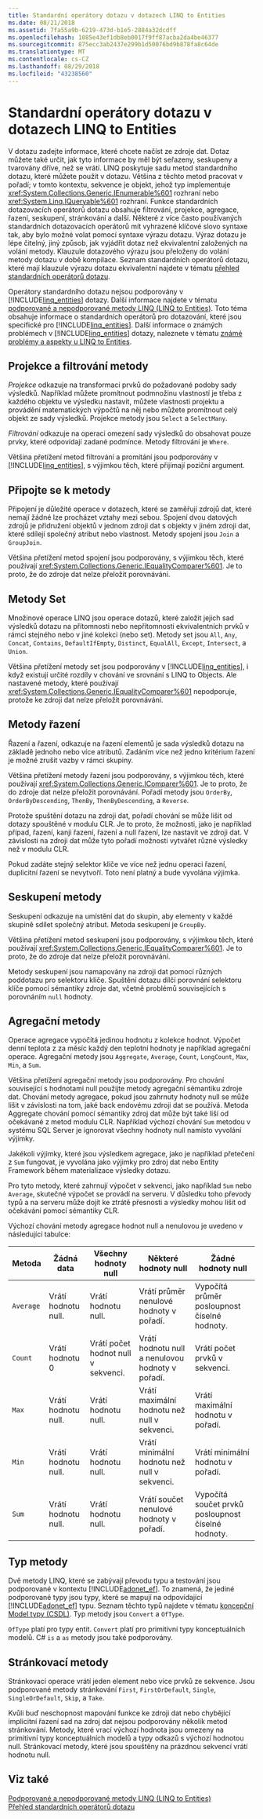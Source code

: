 ```yaml
---
title: Standardní operátory dotazu v dotazech LINQ to Entities
ms.date: 08/21/2018
ms.assetid: 7fa55a9b-6219-473d-b1e5-2884a32dcdff
ms.openlocfilehash: 1085e43ef1db8eb0017f9ff87acba2da4be46377
ms.sourcegitcommit: 875ecc3ab2437e299b1d50076bd9b878fa8c64de
ms.translationtype: MT
ms.contentlocale: cs-CZ
ms.lasthandoff: 08/29/2018
ms.locfileid: "43238560"
---
```

# <a name="standard-query-operators-in-linq-to-entities-queries"></a>Standardní operátory dotazu v dotazech LINQ to Entities
V dotazu zadejte informace, které chcete načíst ze zdroje dat. Dotaz můžete také určit, jak tyto informace by měl být seřazeny, seskupeny a tvarovány dříve, než se vrátí. LINQ poskytuje sadu metod standardního dotazu, které můžete použít v dotazu. Většina z těchto metod pracovat v pořadí; v tomto kontextu, sekvence je objekt, jehož typ implementuje <xref:System.Collections.Generic.IEnumerable%601> rozhraní nebo <xref:System.Linq.IQueryable%601> rozhraní. Funkce standardních dotazovacích operátorů dotazu obsahuje filtrování, projekce, agregace, řazení, seskupení, stránkování a další. Některé z více často používaných standardních dotazovacích operátorů mít vyhrazené klíčové slovo syntaxe tak, aby bylo možné volat pomocí syntaxe výrazu dotazu. Výraz dotazu je lépe čitelný, jiný způsob, jak vyjádřit dotaz než ekvivalentní založených na volání metody. Klauzule dotazového výrazu jsou přeloženy do volání metody dotazu v době kompilace. Seznam standardních operátorů dotazu, které mají klauzule výrazu dotazu ekvivalentní najdete v tématu [přehled standardních operátorů dotazu](http://msdn.microsoft.com/library/24cda21e-8af8-4632-b519-c404a839b9b2).  
  
 Operátory standardního dotazu nejsou podporovány v [!INCLUDE[linq_entities](../../../../../../includes/linq-entities-md.md)] dotazy. Další informace najdete v tématu [podporované a nepodporované metody LINQ (LINQ to Entities)](../../../../../../docs/framework/data/adonet/ef/language-reference/supported-and-unsupported-linq-methods-linq-to-entities.md). Toto téma obsahuje informace o standardních operátorů pro dotazování, které jsou specifické pro [!INCLUDE[linq_entities](../../../../../../includes/linq-entities-md.md)]. Další informace o známých problémech v [!INCLUDE[linq_entities](../../../../../../includes/linq-entities-md.md)] dotazy, naleznete v tématu [známé problémy a aspekty u LINQ to Entities](../../../../../../docs/framework/data/adonet/ef/language-reference/known-issues-and-considerations-in-linq-to-entities.md).  
  
## <a name="projection-and-filtering-methods"></a>Projekce a filtrování metody  
 *Projekce* odkazuje na transformaci prvků do požadované podoby sady výsledků. Například můžete promítnout podmnožinu vlastností je třeba z každého objektu ve výsledku nastavit, můžete vlastnosti projektu a provádění matematických výpočtů na něj nebo můžete promítnout celý objekt ze sady výsledků. Projekce metody jsou `Select` a `SelectMany`.  
  
 *Filtrování* odkazuje na operaci omezení sady výsledků do obsahovat pouze prvky, které odpovídají zadané podmínce. Metody filtrování je `Where`.  
  
 Většina přetížení metod filtrování a promítání jsou podporovány v [!INCLUDE[linq_entities](../../../../../../includes/linq-entities-md.md)], s výjimkou těch, které přijímají poziční argument.  
  
## <a name="join-methods"></a>Připojte se k metody  
 Připojení je důležité operace v dotazech, které se zaměřují zdrojů dat, které nemají žádné lze procházet vztahy mezi sebou. Spojení dvou datových zdrojů je přidružení objektů v jednom zdroji dat s objekty v jiném zdroji dat, které sdílejí společný atribut nebo vlastnost. Metody spojení jsou `Join` a `GroupJoin`.  
  
 Většina přetížení metod spojení jsou podporovány, s výjimkou těch, které používají <xref:System.Collections.Generic.IEqualityComparer%601>. Je to proto, že do zdroje dat nelze přeložit porovnávání.  
  
## <a name="set-methods"></a>Metody Set  
 Množinové operace LINQ jsou operace dotazů, které založit jejich sad výsledků dotazu na přítomnosti nebo nepřítomnosti ekvivalentních prvků v rámci stejného nebo v jiné kolekci (nebo set). Metody set jsou `All`, `Any`, `Concat`, `Contains`, `DefaultIfEmpty`, `Distinct`, `EqualAll`, `Except`, `Intersect`, a `Union`.  
  
 Většina přetížení metody set jsou podporovány v [!INCLUDE[linq_entities](../../../../../../includes/linq-entities-md.md)], i když existují určité rozdíly v chování ve srovnání s LINQ to Objects. Ale nastavené metody, které používají <xref:System.Collections.Generic.IEqualityComparer%601> nepodporuje, protože ke zdroji dat nelze přeložit porovnávání.  
  
## <a name="ordering-methods"></a>Metody řazení  
 Řazení a řazení, odkazuje na řazení elementů je sada výsledků dotazu na základě jednoho nebo více atributů. Zadáním více než jedno kritérium řazení je možné zrušit vazby v rámci skupiny.  
  
 Většina přetížení metody řazení jsou podporovány, s výjimkou těch, které používají <xref:System.Collections.Generic.IComparer%601>. Je to proto, že do zdroje dat nelze přeložit porovnávání. Pořadí metody jsou `OrderBy`, `OrderByDescending`, `ThenBy`, `ThenByDescending`, a `Reverse`.  
  
 Protože spuštění dotazu na zdroji dat, pořadí chování se může lišit od dotazy spouštěné v modulu CLR. Je to proto, že možnosti, jako je například případ, řazení, kanji řazení, řazení a null řazení, lze nastavit ve zdroji dat. V závislosti na zdroji dat může tyto pořadí možnosti vytvářet různé výsledky než v modulu CLR.  
  
 Pokud zadáte stejný selektor klíče ve více než jednu operaci řazení, duplicitní řazení se nevytvoří. Toto není platný a bude vyvolána výjimka.  
  
## <a name="grouping-methods"></a>Seskupení metody  
 Seskupení odkazuje na umístění dat do skupin, aby elementy v každé skupině sdílet společný atribut. Metoda seskupení je `GroupBy`.  
  
 Většina přetížení metod seskupení jsou podporovány, s výjimkou těch, které používají <xref:System.Collections.Generic.IEqualityComparer%601>. Je to proto, že do zdroje dat nelze přeložit porovnávání.  
  
 Metody seskupení jsou namapovány na zdroji dat pomocí různých poddotazu pro selektoru klíče. Spuštění dotazu dílčí porovnání selektoru klíče pomocí sémantiky zdroje dat, včetně problémů souvisejících s porovnáním `null` hodnoty.  
  
## <a name="aggregate-methods"></a>Agregační metody  
 Operace agregace vypočítá jedinou hodnotu z kolekce hodnot. Výpočet denní teplota z za měsíc každý den teplotní hodnoty je například agregační operace. Agregační metody jsou `Aggregate`, `Average`, `Count`, `LongCount`, `Max`, `Min`, a `Sum`.  
  
 Většina přetížení agregační metody jsou podporovány. Pro chování související s hodnotami null použijte metody agregační sémantiku zdroje dat. Chování metody agregace, pokud jsou zahrnuty hodnoty null se může lišit v závislosti na tom, jaké back endovému zdroji dat se používá. Metoda Aggregate chování pomocí sémantiky zdroj dat může být také liší od očekávané z metod modulu CLR. Například výchozí chování `Sum` metodou v systému SQL Server je ignorovat všechny hodnoty null namísto vyvolání výjimky.  
  
 Jakékoli výjimky, které jsou výsledkem agregace, jako je například přetečení z `Sum` fungovat, je vyvolána jako výjimky pro zdroj dat nebo Entity Framework během materializace výsledky dotazu.  
  
 Pro tyto metody, které zahrnují výpočet v sekvenci, jako například `Sum` nebo `Average`, skutečné výpočet se provádí na serveru. V důsledku toho převody typů a na serveru může dojít ke ztrátě přesnosti a výsledky mohou lišit od očekávání pomocí sémantiky CLR.  
  
 Výchozí chování metody agregace hodnot null a nenulovou je uvedeno v následující tabulce:  
  
|Metoda|Žádná data|Všechny hodnoty null|Některé hodnoty null|Žádné hodnoty null|  
|------------|-------------|---------------------|----------------------|--------------------|  
|`Average`|Vrátí hodnotu null.|Vrátí hodnotu null.|Vrátí průměr nenulové hodnoty v pořadí.|Vypočítá průměr posloupnost číselné hodnoty.|  
|`Count`|Vrátí hodnotu 0|Vrátí počet hodnot null v sekvenci.|Vrátí hodnotu null a nenulovou hodnoty v pořadí.|Vrátí počet prvků v sekvenci.|  
|`Max`|Vrátí hodnotu null.|Vrátí hodnotu null.|Vrátí maximální hodnotu než null v sekvenci.|Vrátí maximální hodnotu v pořadí.|  
|`Min`|Vrátí hodnotu null.|Vrátí hodnotu null.|Vrátí minimální hodnotu než null v sekvenci.|Vrátí minimální hodnotu v pořadí.|  
|`Sum`|Vrátí hodnotu null.|Vrátí hodnotu null.|Vrátí součet nenulové hodnoty v pořadí.|Vypočítá součet prvků posloupnost číselné hodnoty.|  
  
## <a name="type-methods"></a>Typ metody  
 Dvě metody LINQ, které se zabývají převodu typu a testování jsou podporované v kontextu [!INCLUDE[adonet_ef](../../../../../../includes/adonet-ef-md.md)]. To znamená, že jediné podporované typy jsou typy, které se mapují na odpovídající [!INCLUDE[adonet_ef](../../../../../../includes/adonet-ef-md.md)] typu. Seznam těchto typů najdete v tématu [koncepční Model typy (CSDL)](http://msdn.microsoft.com/library/987b995f-e429-4569-9559-b4146744def4). Typ metody jsou `Convert` a `OfType`.  
  
 `OfType` platí pro typy entit. `Convert` platí pro primitivní typy konceptuálních modelů.  C# `is` a `as` metody jsou také podporovány.  
  
## <a name="paging-methods"></a>Stránkovací metody  
 Stránkovací operace vrátí jeden element nebo více prvků ze sekvence. Jsou podporované metody stránkování `First`, `FirstOrDefault`, `Single`, `SingleOrDefault`, `Skip`, a `Take`.  
  
 Kvůli buď neschopnost mapování funkce ke zdroji dat nebo chybějící implicitní řazení sad na zdroj dat nejsou podporovány několik metod stránkování. Metody, které vrací výchozí hodnota jsou omezeny na primitivní typy konceptuálních modelů a typy odkazů s výchozí hodnotou null. Stránkovací metody, které jsou spouštěny na prázdnou sekvencí vrátí hodnotu null.  
  
## <a name="see-also"></a>Viz také  
 [Podporované a nepodporované metody LINQ (LINQ to Entities)](../../../../../../docs/framework/data/adonet/ef/language-reference/supported-and-unsupported-linq-methods-linq-to-entities.md)  
 [Přehled standardních operátorů dotazu](http://msdn.microsoft.com/library/24cda21e-8af8-4632-b519-c404a839b9b2)
